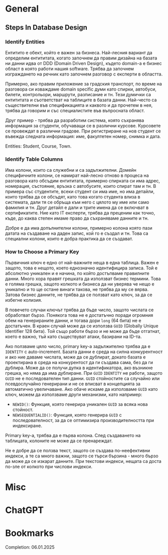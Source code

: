 # General
## Steps In Database Design
### Identify Entities
Ентитито е обект, който е важен за бизнеса. Най-лесния вариант да определим ентититата, когато започнем да правим дизайна на базата ни данни идва от DDD (Domain Driven Design), където domain-a е бизнес област в която работи нашия software. Трябва да започнем изграждането на речник като започнем разговор с експерти в областта. 

Примерно, ако правим приложение за градския транспорт, по време на разговора си изваждаме domain specific думи като спирки, автобуси, билети, контрольори, маршрути, разписание и тн. Тези думички са ентититата и съответстват на таблиците в базата данни. Най-често са съществителни във спецификацията и каквото и да прочетем в нея, трябва да говорим и със специалистите във въпросната област.

Друг пример - трябва да разработим система, която съхранява информация за студенти, обучаващи се в различни курсове. Курсовете се провеждат в различни градове. При регистриране на нов студент се въвежда следната информация: име, факултетен номер, снимка и дата.

Entities: Student, Course, Town.
### Identify Table Columns
Има колони, които са служебни и са задължителни. Домейн специфичните колони, се намират най-лесно отново в процеса на разговора като обсъдим ентититата, примерно спирката си има адрес, номерация, състояние, връзка с автобусите, които спират там и тн. 
В примера със студентите, всеки студент си има име, но има детайли, които трябва да се обсъдят, като това когато студента влиза в системата, дали тя се обръща към него с цялото му име или само фамилия и тн. 
Друг детайл е дали и трите имена да се включват в сертификатите. Ние като IT експерти, трябва да преценим как точно, къде, до каква степен имаме право да съхраняваме данните и тн.

Добре е да има допълнителни колони, примерно колона която пази датата на създаване на даден запис, кой го е създал и тн. Това са специални колони, които е добра практика да се създават.
### How to Choose a Primary Key
Първичния ключ е едно от най-важните неща в една таблица. Важен е защото, това е нещото, което еднозначно идентифицира записа. Той е абсолютно уникален и е начина, по който достъпваме правилните данни. Много хора правят грешката да използват бизнес термини. Това е голяма грешка, защото колкото и бизнеса да ни уверява че нещо е уникално и то ще остане винаги такова, не трябва да му се вярва. Затова бизнес данните, не трябва да се ползват като ключ, за да се избегне колизия.

В повечето случаи ключът трябва да бъде число, защото числата се обработват бързо. Понякога това не е достатъчно поради огромния обем на генерираните данни, и тогава дори `long` (64 бита) не е достатъчен. В краен случай може да се използва `GUID` (Globally Unique Identifier 128 бита). Той също работи бързо и не може да бъде отгатнат, което е важно, тъй като съществуват атаки, базирани на ID-та.

Ако ползваме цяло число, primary key-a задължително трябва да е `IDENTITY` с auto-increment. Базата данни е среда на силна конкурентност и ако ние даваме числата, може да се дублират, докато базата е проектирана в среда на конкурентост да ги създава сама, без да ги дублира. Може да се получи дупка в идентификатора, ако възникне грешка, но няма да има дублиране. 
При `GUID` `IDENTITY` не работи, защото `GUID` не е последователен тип данни. `GUID` стойностите са случайно или псевдослучайно генерирани и не се вписват в концепцията за автоматично увеличаване. Ако обаче искаме да използваме `GUID` като ключ, можем да използваме други механизми, като например:
- `NEWID()`: Функция, която генерира уникален `GUID` за всяка нова стойност.
- `NEWSEQUENTIALID()`: Функция, която генерира `GUID` с последователност, за да се оптимизира производителността при индексиране.

Primary key-a, трябва да е първа колона. След създаването на таблицата, колоните не може да се пренареждат.

Не е добре да се ползва текст, защото се създава по-неефективни индекси, а те са много важни, защото се търси бързина - много бързо да може да се изкарат данните. При текстови индекси, нещата са доста по-зле от колкото при числови индекси.


# Misc

# ChatGPT

# Bookmarks
Completion: 06.01.2025